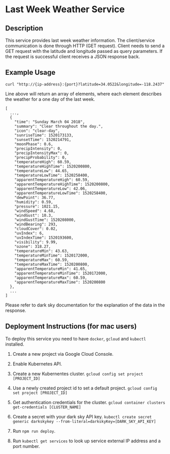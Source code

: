 # Last Week Weather Service

## Description

This service provides last week weather information.
The client/service communication is done through HTTP (GET request).
Client needs to send a GET request with the latitude and longitude passed as query parameters.
If the request is successful client receives a JSON response back.

## Example Usage

`curl "http://{ip-address}:{port}?latitude=34.0522&longitude=-118.2437"`

Line above will return an array of elements, where each element describes the
weather for a one day of the last week.
```
[
  ...,
  {
    "time": "Sunday March 04 2018",
    "summary": "Clear throughout the day.",
    "icon": "clear-day",
    "sunriseTime": 1520173133,
    "sunsetTime": 1520214791,
    "moonPhase": 0.6,
    "precipIntensity": 0,
    "precipIntensityMax": 0,
    "precipProbability": 0,
    "temperatureHigh": 60.59,
    "temperatureHighTime": 1520200800,
    "temperatureLow": 44.65,
    "temperatureLowTime": 1520258400,
    "apparentTemperatureHigh": 60.59,
    "apparentTemperatureHighTime": 1520200800,
    "apparentTemperatureLow": 42.06,
    "apparentTemperatureLowTime": 1520258400,
    "dewPoint": 36.77,
    "humidity": 0.59,
    "pressure": 1021.15,
    "windSpeed": 4.68,
    "windGust": 10.3,
    "windGustTime": 1520208000,
    "windBearing": 293,
    "cloudCover": 0.02,
    "uvIndex": 6,
    "uvIndexTime": 1520193600,
    "visibility": 9.99,
    "ozone": 318.27,
    "temperatureMin": 43.63,
    "temperatureMinTime": 1520172000,
    "temperatureMax": 60.59,
    "temperatureMaxTime": 1520200800,
    "apparentTemperatureMin": 41.65,
    "apparentTemperatureMinTime": 1520172000,
    "apparentTemperatureMax": 60.59,
    "apparentTemperatureMaxTime": 1520200800
  },
  ...
]
```
Please refer to dark sky documentation for the explanation
of the data in the response.

## Deployment Instructions (for mac users)

To deploy this service you need to have `docker`, `gcloud`
and `kubectl` installed.

1. Create a new project via Google Cloud Console.

2. Enable Kubernetes API.

3. Create a new Kubernentes cluster.
  ```gcloud config set project [PROJECT_ID]```

4. Use a newly created project id to set a default project.
  ```gcloud config set project [PROJECT_ID]```

5. Get authentication credentials for the cluster.
  ```gcloud container clusters get-credentials [CLUSTER_NAME]```

6. Create a secret with your dark sky API key.
  ```kubectl create secret generic darkskykey --from-literal=darkskyKey=[DARK_SKY_API_KEY]```

7. Run `npm run deploy`.

8. Run `kubectl get services` to look up service external IP address and a port number.
